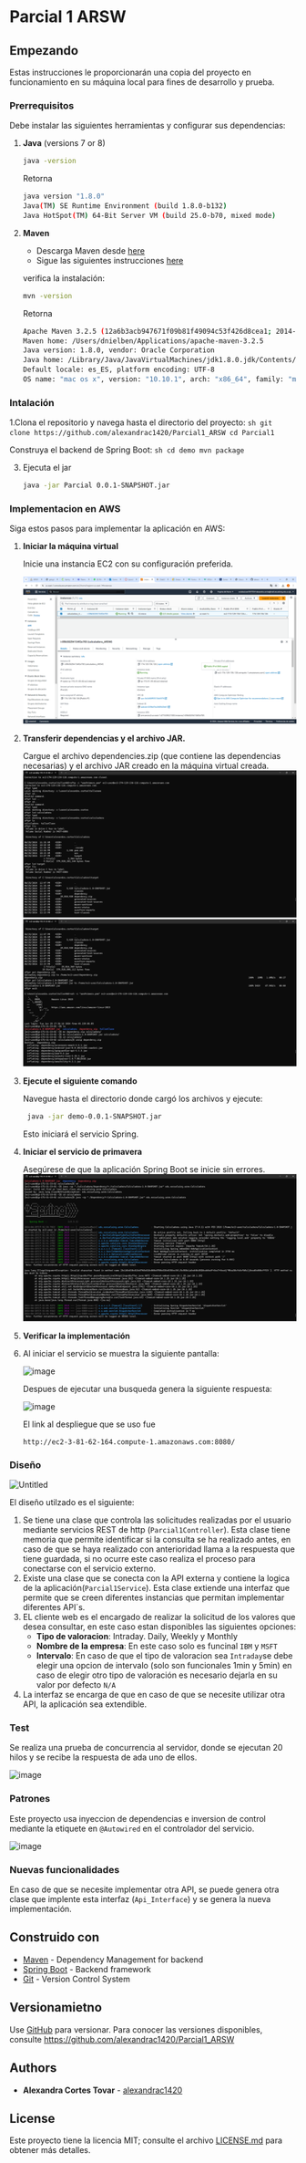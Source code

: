 # Parcial 1 ARSW

## Empezando

Estas instrucciones le proporcionarán una copia del proyecto en funcionamiento en su máquina local para fines de desarrollo y prueba.
### Prerrequisitos

Debe instalar las siguientes herramientas y configurar sus dependencias:

1. **Java** (versions 7 or 8)
    ```sh
    java -version
    ```
    Retorna
    ```sh
    java version "1.8.0"
    Java(TM) SE Runtime Environment (build 1.8.0-b132)
    Java HotSpot(TM) 64-Bit Server VM (build 25.0-b70, mixed mode)
    ```

2. **Maven**
    - Descarga Maven desde [here](http://maven.apache.org/download.html)
    - Sigue las siguientes instrucciones [here](http://maven.apache.org/download.html#Installation)

    verifica la instalación:
    ```sh
    mvn -version
    ```
    Retorna
    ```sh
    Apache Maven 3.2.5 (12a6b3acb947671f09b81f49094c53f426d8cea1; 2014-12-14T12:29:23-05:00)
    Maven home: /Users/dnielben/Applications/apache-maven-3.2.5
    Java version: 1.8.0, vendor: Oracle Corporation
    Java home: /Library/Java/JavaVirtualMachines/jdk1.8.0.jdk/Contents/Home/jre
    Default locale: es_ES, platform encoding: UTF-8
    OS name: "mac os x", version: "10.10.1", arch: "x86_64", family: "mac"
    ```
### Intalación

1.Clona el repositorio y navega hasta el directorio del proyecto:
    ```sh
    git clone https://github.com/alexandrac1420/Parcial1_ARSW
    cd Parcial1
    ```

 Construya el backend de Spring Boot:
    ```sh
    cd demo
    mvn package
    ```

3. Ejecuta el jar
    ```sh
    java -jar Parcial 0.0.1-SNAPSHOT.jar
    ```
    
### Implementacion en AWS
Siga estos pasos para implementar la aplicación en AWS:

1. **Iniciar la máquina virtual**

    Inicie una instancia EC2 con su configuración preferida.

    ![alt text](https://github.com/alexandrac1420/CalculadoraWeb/blob/master/Pictures/image.png)

2. **Transferir dependencias y el archivo JAR.**

    Cargue el archivo dependencies.zip (que contiene las dependencias necesarias) y el archivo JAR creado en la máquina virtual creada.
    ![alt text](https://github.com/alexandrac1420/CalculadoraWeb/blob/master/Pictures/image-1.png)
    ![alt text](https://github.com/alexandrac1420/CalculadoraWeb/blob/master/Pictures/image-2.png)

3. **Ejecute el siguiente comando**

    Navegue hasta el directorio donde cargó los archivos y ejecute:
    ```sh
     java -jar demo-0.0.1-SNAPSHOT.jar
    ```
    Esto iniciará el servicio Spring.

4. **Iniciar el servicio de primavera**

    Asegúrese de que la aplicación Spring Boot se inicie sin errores.
    ![alt text](https://github.com/alexandrac1420/CalculadoraWeb/blob/master/Pictures/image-3.png)

5. **Verificar la implementación**
6. 
    Al iniciar el servicio se muestra la siguiente pantalla:
    
    ![image](https://github.com/alexandrac1420/Parcial1_ARSW/assets/138069735/5af7698d-a66b-416f-8836-43727ef46751)
    
    Despues de ejecutar una busqueda genera la siguiente respuesta:
    
    ![image](https://github.com/alexandrac1420/Parcial1_ARSW/assets/138069735/6172d539-dab2-4349-9544-6c6b6516d042)
    
    El link al despliegue que se uso fue 
    ```
    http://ec2-3-81-62-164.compute-1.amazonaws.com:8080/
    ```
### Diseño
![Untitled](https://github.com/alexandrac1420/Parcial1_ARSW/assets/138069735/3fc83c5f-98b7-48fa-ad6a-453908562bf2)

El diseño utilzado es el siguiente:
1. Se tiene una clase que controla las solicitudes realizadas por el usuario mediante servicios REST de http (`Parcial1Controller`). Esta clase tiene memoria que permite identificar si la consulta se ha realizado antes, en caso de que se haya realizado con anterioridad llama a la respuesta que tiene guardada, si no ocurre este caso realiza el proceso para conectarse con el servicio externo.
2. Existe una clase que se conecta con la API externa y contiene la logica de la aplicación(`Parcial1Service`). Esta clase extiende una interfaz que permite que se creen diferentes instancias que permitan implementar diferentes API´s.
3. EL cliente web es el encargado de realizar la solicitud de los valores que desea consultar, en este caso estan disponibles las siguientes opciones:
    - **Tipo de valoracion**: Intraday. Daily, Weekly y Monthly
    - **Nombre de la empresa**: En este caso solo es funcinal `IBM` y `MSFT`
    - **Intervalo**: En caso de que el tipo de valoracion sea `Intraday`se debe elegir una opcion de intervalo (solo son funcionales 1min y 5min) en caso de elegir otro tipo de valoración es necesario dejarla en su valor por defecto `N/A`
4. La interfaz se encarga de que en caso de que se necesite utilizar otra API, la aplicación sea extendible.

### Test
Se realiza una prueba de concurrencia al servidor, donde se ejecutan 20 hilos y se recibe la respuesta de ada uno de ellos.

![image](https://github.com/alexandrac1420/Parcial1_ARSW/assets/138069735/d1846db3-3833-4ccd-b25c-201802b187a7)

### Patrones
Este proyecto usa inyeccion de dependencias e inversion de control mediante la etiquete en `@Autowired` en el controlador del servicio.

![image](https://github.com/alexandrac1420/Parcial1_ARSW/assets/138069735/c91513be-16b9-47fa-a981-8ae38771305a)


### Nuevas funcionalidades
En caso de que se necesite implementar otra API, se puede genera otra clase que implente esta interfaz (`Api_Interface`) y se genera la nueva implementación.


## Construido con 
* [Maven](https://maven.apache.org/) - Dependency Management for backend
* [Spring Boot](https://spring.io/projects/spring-boot) - Backend framework
* [Git](http://git-scm.com/) - Version Control System

## Versionamietno

Use [GitHub](https://github.com/) para versionar. Para conocer las versiones disponibles, consulte https://github.com/alexandrac1420/Parcial1_ARSW

## Authors

* **Alexandra Cortes Tovar** - [alexandrac1420](https://github.com/alexandrac1420)

## License

Este proyecto tiene la licencia MIT; consulte el archivo [LICENSE.md](LICENSE.md) para obtener más detalles.


